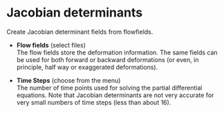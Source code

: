 # Jacobian determinants  
Create Jacobian determinant fields from flowfields.   

* **Flow fields** (select files)  
The flow fields store the deformation information. The same fields can be used for both forward or backward deformations (or even, in principle, half way or exaggerated deformations).   

* **Time Steps** (choose from the menu)  
The number of time points used for solving the partial differential equations.  Note that Jacobian determinants are not very accurate for very small numbers of time steps (less than about 16).   
